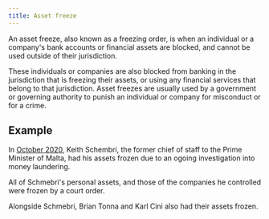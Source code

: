 ```yaml
---
title: Asset freeze
---
```


An asset freeze, also known as a freezing order, is when an individual or a company's bank accounts or financial assets are blocked, and cannot be used outside of their jurisdiction.

These individuals or companies are also blocked from banking in the jurisdiction that is freezing their assets, or using any financial services that belong to that jurisdiction. Asset freezes are usually used by a government or governing authority to punish an individual or company for misconduct or for a crime. 

## Example

In [October 2020](https://timesofmalta.com/articles/view/court-orders-freeze-on-all-assets-held-by-keith-schembri-brian-tonna.819553), Keith Schembri, the former chief of staff to the Prime Minister of Malta, had his assets frozen due to an ogoing investigation into money laundering.

All of Schmebri's personal assets, and those of the companies he controlled were frozen by a court order.

Alongside Schmebri, Brian Tonna and Karl Cini also had their assets frozen.
